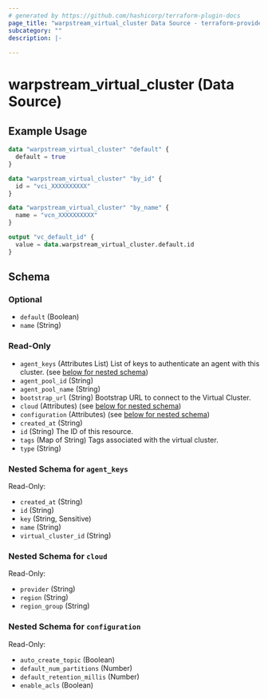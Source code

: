 ```yaml
---
# generated by https://github.com/hashicorp/terraform-plugin-docs
page_title: "warpstream_virtual_cluster Data Source - terraform-provider-warpstream"
subcategory: ""
description: |-
  
---
```


# warpstream_virtual_cluster (Data Source)



## Example Usage

```terraform
data "warpstream_virtual_cluster" "default" {
  default = true
}

data "warpstream_virtual_cluster" "by_id" {
  id = "vci_XXXXXXXXXX"
}

data "warpstream_virtual_cluster" "by_name" {
  name = "vcn_XXXXXXXXXX"
}

output "vc_default_id" {
  value = data.warpstream_virtual_cluster.default.id
}
```

<!-- schema generated by tfplugindocs -->
## Schema

### Optional

- `default` (Boolean)
- `name` (String)

### Read-Only

- `agent_keys` (Attributes List) List of keys to authenticate an agent with this cluster. (see [below for nested schema](#nestedatt--agent_keys))
- `agent_pool_id` (String)
- `agent_pool_name` (String)
- `bootstrap_url` (String) Bootstrap URL to connect to the Virtual Cluster.
- `cloud` (Attributes) (see [below for nested schema](#nestedatt--cloud))
- `configuration` (Attributes) (see [below for nested schema](#nestedatt--configuration))
- `created_at` (String)
- `id` (String) The ID of this resource.
- `tags` (Map of String) Tags associated with the virtual cluster.
- `type` (String)

<a id="nestedatt--agent_keys"></a>
### Nested Schema for `agent_keys`

Read-Only:

- `created_at` (String)
- `id` (String)
- `key` (String, Sensitive)
- `name` (String)
- `virtual_cluster_id` (String)


<a id="nestedatt--cloud"></a>
### Nested Schema for `cloud`

Read-Only:

- `provider` (String)
- `region` (String)
- `region_group` (String)


<a id="nestedatt--configuration"></a>
### Nested Schema for `configuration`

Read-Only:

- `auto_create_topic` (Boolean)
- `default_num_partitions` (Number)
- `default_retention_millis` (Number)
- `enable_acls` (Boolean)
